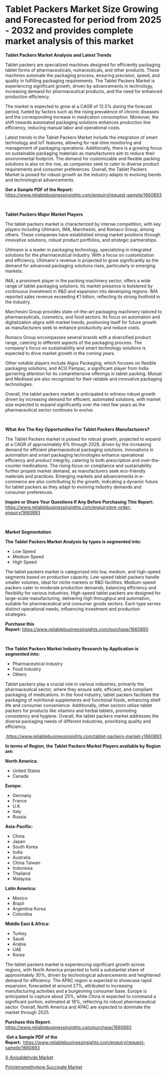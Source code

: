 <p><h1>Tablet Packers Market Size Growing and Forecasted for period from 2025 - 2032 and provides complete market analysis of this market</h1></p><p><strong>Tablet Packers Market Analysis and Latest Trends</strong></p>
<p><p>Tablet packers are specialized machines designed for efficiently packaging tablet forms of pharmaceuticals, nutraceuticals, and other products. These machines automate the packaging process, ensuring precision, speed, and quality in fulfilling packaging requirements. The Tablet Packers Market is experiencing significant growth, driven by advancements in technology, increasing demand for pharmaceutical products, and the need for enhanced production efficiency.</p><p>The market is expected to grow at a CAGR of 12.5% during the forecast period, fueled by factors such as the rising prevalence of chronic diseases and the corresponding increase in medication consumption. Moreover, the shift towards automated packaging solutions enhances production line efficiency, reducing manual labor and operational costs. </p><p>Latest trends in the Tablet Packers Market include the integration of smart technology and IoT features, allowing for real-time monitoring and management of packaging operations. Additionally, there is a growing focus on sustainable packaging materials as manufacturers aim to reduce their environmental footprint. The demand for customizable and flexible packing solutions is also on the rise, as companies seek to cater to diverse product requirements and consumer preferences. Overall, the Tablet Packers Market is poised for robust growth as the industry adapts to evolving trends and technological advancements.</p></p>
<p><strong>Get a Sample PDF of the Report:&nbsp;</strong> <a href="https://www.reliablebusinessinsights.com/enquiry/request-sample/1660893?utm_campaign=63&utm_medium=2&utm_source=Github&utm_content=ia&utm_term=17012025&utm_id=tablet-packers">https://www.reliablebusinessinsights.com/enquiry/request-sample/1660893</a></p>
<p>&nbsp;</p>
<p><strong>Tablet Packers Major Market Players</strong></p>
<p><p>The tablet packers market is characterized by intense competition, with key players including Uhlmann, IMA, Marchesini, and Romaco Group, among others. These companies have established strong market positions through innovative solutions, robust product portfolios, and strategic partnerships.</p><p>Uhlmann is a leader in packaging technology, specializing in integrated solutions for the pharmaceutical industry. With a focus on customization and efficiency, Uhlmann's revenue is projected to grow significantly as the demand for advanced packaging solutions rises, particularly in emerging markets.</p><p>IMA, a prominent player in the packing machinery sector, offers a wide range of tablet packaging solutions. Its market presence is bolstered by continuous investment in R&D and expansion into developing regions. IMA reported sales revenue exceeding €1 billion, reflecting its strong foothold in the industry.</p><p>Marchesini Group provides state-of-the-art packaging machinery tailored to pharmaceuticals, cosmetics, and food sectors. Its focus on automation and digitalization aligns with market trends, positioning itself for future growth as manufacturers seek to enhance productivity and reduce costs.</p><p>Romaco Group encompasses several brands with a diversified product range, catering to different aspects of the packaging process. The company's focus on sustainability and smart technology solutions is expected to drive market growth in the coming years.</p><p>Other notable players include Algus Packaging, which focuses on flexible packaging solutions, and ACG Pampac, a significant player from India garnering attention for its comprehensive offerings in tablet packing. Mutual and Mediseal are also recognized for their reliable and innovative packaging technologies.</p><p>Overall, the tablet packers market is anticipated to witness robust growth driven by increasing demand for efficient, automated solutions, with market size expected to expand significantly over the next few years as the pharmaceutical sector continues to evolve.</p></p>
<p>&nbsp;</p>
<p><strong>What Are The Key Opportunities For Tablet Packers Manufacturers?</strong></p>
<p><p>The Tablet Packers market is poised for robust growth, projected to expand at a CAGR of approximately 6% through 2028, driven by the increasing demand for efficient pharmaceutical packaging solutions. Innovations in automation and smart packaging technologies enhance operational efficiency and product integrity, catering to both prescription and over-the-counter medications. The rising focus on compliance and sustainability further propels market demand, as manufacturers seek eco-friendly materials and practices. Emerging markets and advancements in e-commerce are also contributing to the growth, indicating a dynamic future for tablet packers as they adapt to evolving industry demands and consumer preferences.</p></p>
<p><strong>Inquire or Share Your Questions If Any Before Purchasing This Report:</strong> <a href="https://www.reliablebusinessinsights.com/enquiry/pre-order-enquiry/1660893?utm_campaign=63&utm_medium=2&utm_source=Github&utm_content=ia&utm_term=17012025&utm_id=tablet-packers">https://www.reliablebusinessinsights.com/enquiry/pre-order-enquiry/1660893</a></p>
<p>&nbsp;</p>
<p><strong>Market Segmentation</strong></p>
<p><strong>The Tablet Packers Market Analysis by types is segmented into:</strong></p>
<p><ul><li>Low Speed</li><li>Medium Speed</li><li>High Speed</li></ul></p>
<p><p>The tablet packers market is categorized into low, medium, and high-speed segments based on production capacity. Low-speed tablet packers handle smaller volumes, ideal for niche markets or R&D facilities. Medium-speed packers cater to moderate production demands, balancing efficiency and flexibility for various industries. High-speed tablet packers are designed for large-scale manufacturing, delivering high throughput and automation, suitable for pharmaceutical and consumer goods sectors. Each type serves distinct operational needs, influencing investment and production strategies.</p></p>
<p><strong>Purchase this Report:&nbsp;</strong><a href="https://www.reliablebusinessinsights.com/purchase/1660893?utm_campaign=63&utm_medium=2&utm_source=Github&utm_content=ia&utm_term=17012025&utm_id=tablet-packers">https://www.reliablebusinessinsights.com/purchase/1660893</a></p>
<p>&nbsp;</p>
<p><strong>The Tablet Packers Market Industry Research by Application is segmented into:</strong></p>
<p><ul><li>Pharmaceutical Industry</li><li>Food Industry</li><li>Others</li></ul></p>
<p><p>Tablet packers play a crucial role in various industries, primarily the pharmaceutical sector, where they ensure safe, efficient, and compliant packaging of medications. In the food industry, tablet packers facilitate the packaging of nutritional supplements and functional foods, enhancing shelf life and consumer convenience. Additionally, other sectors utilize tablet packers for products like vitamins and herbal tablets, promoting consistency and hygiene. Overall, the tablet packers market addresses the diverse packaging needs of different industries, prioritizing quality and efficiency.</p></p>
<p><a href="https://www.reliablebusinessinsights.com/tablet-packers-market-r1660893?utm_campaign=63&utm_medium=2&utm_source=Github&utm_content=ia&utm_term=17012025&utm_id=tablet-packers">&nbsp;https://www.reliablebusinessinsights.com/tablet-packers-market-r1660893</a></p>
<p><strong>In terms of Region, the Tablet Packers Market Players available by Region are:</strong></p>
<p>
    <p> <strong> North America: </strong>
        <ul>
            <li>United States</li>
            <li>Canada</li>
        </ul>
        </p> 
    <p> <strong> Europe: </strong>
        <ul>
            <li>Germany</li>
            <li>France</li>
            <li>U.K.</li>
            <li>Italy</li>
            <li>Russia</li>
        </ul>
        </p> 
    <p> <strong> Asia-Pacific: </strong>
        <ul>
            <li>China</li>
            <li>Japan</li>
            <li>South Korea</li>
            <li>India</li>
            <li>Australia</li>
            <li>China Taiwan</li>
            <li>Indonesia</li>
            <li>Thailand</li>
            <li>Malaysia</li>
        </ul>
        </p> 
    <p> <strong> Latin America: </strong>
        <ul>
            <li>Mexico</li>
            <li>Brazil</li>
            <li>Argentina Korea</li>
            <li>Colombia</li>
        </ul>
        </p> 
    <p> <strong> Middle East & Africa: </strong>
        <ul>
            <li>Turkey</li>
            <li>Saudi</li>
            <li>Arabia</li>
            <li>UAE</li>
            <li>Korea</li>
        </ul>
    </p>
    </p>
<p><p>The tablet packers market is experiencing significant growth across regions, with North America projected to hold a substantial share of approximately 30%, driven by technological advancements and heightened demand for efficiency. The APAC region is expected to showcase rapid expansion, forecasted at around 27%, attributed to increasing manufacturing activities and a burgeoning consumer base. Europe is anticipated to capture about 25%, while China is expected to command a significant portion, estimated at 18%, reflecting its robust pharmaceutical sector. Overall, North America and APAC are expected to dominate the market through 2025.</p></p>
<p><strong>Purchase this Report: </strong><a href="https://www.reliablebusinessinsights.com/purchase/1660893?utm_campaign=63&utm_medium=2&utm_source=Github&utm_content=ia&utm_term=17012025&utm_id=tablet-packers">https://www.reliablebusinessinsights.com/purchase/1660893</a></p>
<p>&nbsp;<strong>Get a Sample PDF of the Report:&nbsp;&nbsp;</strong><a href="https://www.reliablebusinessinsights.com/enquiry/request-sample/1660893?utm_campaign=63&utm_medium=2&utm_source=Github&utm_content=ia&utm_term=17012025&utm_id=tablet-packers">https://www.reliablebusinessinsights.com/enquiry/request-sample/1660893</a></p>
<p><strong></strong></p>
<p><p><a href="https://github.com/barnickclara79/Market-Research-Report-List-1/blob/main/4-anisaldehyde-market.md?utm_campaign=63&utm_medium=2&utm_source=Github&utm_content=ia&utm_term=17012025&utm_id=tablet-packers">4-Anisaldehyde Market</a></p><p><a href="https://github.com/domoniqueluoma76/Market-Research-Report-List-1/blob/main/polytetramethylene-succinate-market.md?utm_campaign=63&utm_medium=2&utm_source=Github&utm_content=ia&utm_term=17012025&utm_id=tablet-packers">Polytetramethylene Succinate Market</a></p></p>
